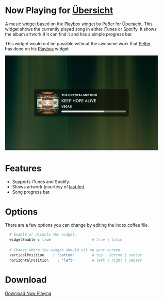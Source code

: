 # Now Playing for [Übersicht][uber]
A music widget based on the [Playbox][playbox] widget by [Pe8er][pe8er] for [Übersicht][uber]. This widget shows the currently played song in either iTunes or Spotify. It shows the album artwork if it can find it and has a simple progress bar.

This widget would not be possible without the awesome work that [Pe8er][pe8er] has done on his [Playbox][playbox] widget.

![Screenshot of widget](screenshot.png)

# Features
- Supports iTunes and Spotify.
- Shows artwork (courtesy of [last.fm](http://www.last.fm)).
- Song progress bar.

# Options
There are a few options you can change by editing the index.coffee file.

```coffeescript
  # Enable or disable the widget.
  widgetEnable : true                   # true | false

  # Choose where the widget should sit on your screen.
  verticalPosition    : "bottom"        # top | bottom | center
  horizontalPosition    : "left"        # left | right | center
```

# Download

[Download Now Playing][download]

[uber]: http://tracesof.net/uebersicht
[playbox]: http://tracesof.net/uebersicht-widgets/#Playbox
[pe8er]: https://github.com/Pe8er
[download]: https://github.com/dionmunk/ubersicht-now-playing/raw/master/now-playing.widget.zip
